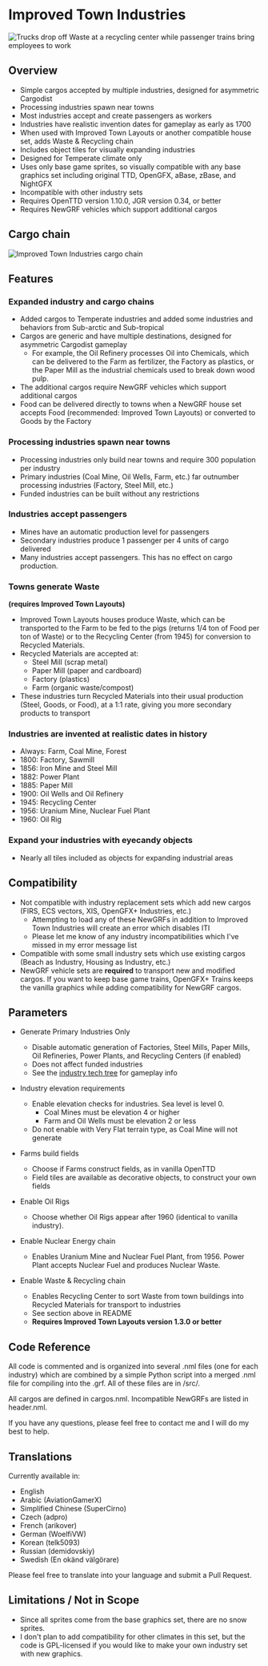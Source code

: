 # Improved Town Industries

![Trucks drop off Waste at a recycling center while passenger trains bring employees to work](/docs/recycling_center.PNG)

## Overview

- Simple cargos accepted by multiple industries, designed for asymmetric Cargodist
- Processing industries spawn near towns
- Most industries accept and create passengers as workers
- Industries have realistic invention dates for gameplay as early as 1700
- When used with Improved Town Layouts or another compatible house set, adds Waste & Recycling chain
- Includes object tiles for visually expanding industries
- Designed for Temperate climate only
- Uses only base game sprites, so visually compatible with any base graphics set including original TTD, OpenGFX, aBase, zBase, and NightGFX
- Incompatible with other industry sets
- Requires OpenTTD version 1.10.0, JGR version 0.34, or better
- Requires NewGRF vehicles which support additional cargos

## Cargo chain
![Improved Town Industries cargo chain](/docs/industry_chart.PNG)

## Features

### Expanded industry and cargo chains

- Added cargos to Temperate industries and added some industries and behaviors from Sub-arctic and Sub-tropical
- Cargos are generic and have multiple destinations, designed for asymmetric Cargodist gameplay
  - For example, the Oil Refinery processes Oil into Chemicals, which can be delivered to the Farm as fertilizer, the Factory as plastics, or the Paper Mill as the industrial chemicals used to break down wood pulp.
- The additional cargos require NewGRF vehicles which support additional cargos
- Food can be delivered directly to towns when a NewGRF house set accepts Food (recommended: Improved Town Layouts) or converted to Goods by the Factory

### Processing industries spawn near towns

- Processing industries only build near towns and require 300 population per industry
- Primary industries (Coal Mine, Oil Wells, Farm, etc.) far outnumber processing industries (Factory, Steel Mill, etc.)
- Funded industries can be built without any restrictions

### Industries accept passengers

- Mines have an automatic production level for passengers
- Secondary industries produce 1 passenger per 4 units of cargo delivered
- Many industries accept passengers. This has no effect on cargo production.

### Towns generate Waste 
**(requires Improved Town Layouts)**
- Improved Town Layouts houses produce Waste, which can be transported to the Farm to be fed to the pigs (returns 1/4 ton of Food per ton of Waste) or to the Recycling Center (from 1945) for conversion to Recycled Materials.
- Recycled Materials are accepted at:
  - Steel Mill (scrap metal)
  - Paper Mill (paper and cardboard)
  - Factory (plastics)
  - Farm (organic waste/compost)
- These industries turn Recycled Materials into their usual production (Steel, Goods, or Food), at a 1:1 rate, giving you more secondary products to transport

### Industries are invented at realistic dates in history

- Always: Farm, Coal Mine, Forest
- 1800: Factory, Sawmill
- 1856: Iron Mine and Steel Mill
- 1882: Power Plant
- 1885: Paper Mill
- 1900: Oil Wells and Oil Refinery
- 1945: Recycling Center
- 1956: Uranium Mine, Nuclear Fuel Plant
- 1960: Oil Rig

### Expand your industries with eyecandy objects

- Nearly all tiles included as objects for expanding industrial areas

## Compatibility
- Not compatible with industry replacement sets which add new cargos (FIRS, ECS vectors, XIS, OpenGFX+ Industries, etc.)
  - Attempting to load any of these NewGRFs in addition to Improved Town Industries will create an error which disables ITI
  - Please let me know of any industry incompatibilities which I've missed in my error message list
- Compatible with some small industry sets which use existing cargos (Beach as Industry, Housing as Industry, etc.)
- NewGRF vehicle sets are **required** to transport new and modified cargos. If you want to keep base game trains, OpenGFX+ Trains keeps the vanilla graphics while adding compatibility for NewGRF cargos.

## Parameters
 
- Generate Primary Industries Only
  - Disable automatic generation of Factories, Steel Mills, Paper Mills, Oil Refineries, Power Plants, and Recycling Centers (if enabled)
  - Does not affect funded industries
  - See the [industry tech tree](./docs/industry_tech_tree.md) for gameplay info

- Industry elevation requirements
  - Enable elevation checks for industries. Sea level is level 0.
    - Coal Mines must be elevation 4 or higher
	- Farm and Oil Wells must be elevation 2 or less
  - Do not enable with Very Flat terrain type, as Coal Mine will not generate
  
- Farms build fields
  - Choose if Farms construct fields, as in vanilla OpenTTD
  - Field tiles are available as decorative objects, to construct your own fields

- Enable Oil Rigs
  - Choose whether Oil Rigs appear after 1960 (identical to vanilla industry).

- Enable Nuclear Energy chain
  - Enables Uranium Mine and Nuclear Fuel Plant, from 1956. Power Plant accepts Nuclear Fuel and produces Nuclear Waste.

- Enable Waste & Recycling chain
  - Enables Recycling Center to sort Waste from town buildings into Recycled Materials for transport to industries
  - See section above in README
  - **Requires Improved Town Layouts version 1.3.0 or better**

## Code Reference
All code is commented and is organized into several .nml files (one for each industry) which are combined by a simple Python script into a merged .nml file for compiling into the .grf. All of these files are in /src/.

All cargos are defined in cargos.nml. Incompatible NewGRFs are listed in header.nml.

If you have any questions, please feel free to contact me and I will do my best to help.

## Translations
Currently available in:
- English
- Arabic (AviationGamerX)
- Simplified Chinese (SuperCirno)
- Czech (adpro)
- French (arikover)
- German (WoelfiVW)
- Korean (telk5093)
- Russian (demidovskiy)
- Swedish (En okänd välgörare)

Please feel free to translate into your language and submit a Pull Request.

## Limitations / Not in Scope

- Since all sprites come from the base graphics set, there are no snow sprites. 
- I don't plan to add compatibility for other climates in this set, but the code is GPL-licensed if you would like to make your own industry set with new graphics.
